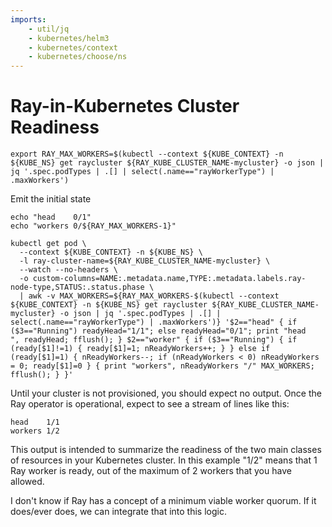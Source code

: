 ```yaml
---
imports:
    - util/jq
    - kubernetes/helm3
    - kubernetes/context
    - kubernetes/choose/ns
---
```


# Ray-in-Kubernetes Cluster Readiness

```shell
export RAY_MAX_WORKERS=$(kubectl --context ${KUBE_CONTEXT} -n ${KUBE_NS} get raycluster ${RAY_KUBE_CLUSTER_NAME-mycluster} -o json | jq '.spec.podTypes | .[] | select(.name=="rayWorkerType") | .maxWorkers')
```

Emit the initial state
```shell
echo "head    0/1"
echo "workers 0/${RAY_MAX_WORKERS-1}"
```

```shell
kubectl get pod \
  --context ${KUBE_CONTEXT} -n ${KUBE_NS} \
  -l ray-cluster-name=${RAY_KUBE_CLUSTER_NAME-mycluster} \
  --watch --no-headers \
  -o custom-columns=NAME:.metadata.name,TYPE:.metadata.labels.ray-node-type,STATUS:.status.phase \
  | awk -v MAX_WORKERS=${RAY_MAX_WORKERS-$(kubectl --context ${KUBE_CONTEXT} -n ${KUBE_NS} get raycluster ${RAY_KUBE_CLUSTER_NAME-mycluster} -o json | jq '.spec.podTypes | .[] | select(.name=="rayWorkerType") | .maxWorkers')} '$2=="head" { if ($3=="Running") readyHead="1/1"; else readyHead="0/1"; print "head   ", readyHead; fflush(); } $2=="worker" { if ($3=="Running") { if (ready[$1]!=1) { ready[$1]=1; nReadyWorkers++; } } else if (ready[$1]=1) { nReadyWorkers--; if (nReadyWorkers < 0) nReadyWorkers = 0; ready[$1]=0 } { print "workers", nReadyWorkers "/" MAX_WORKERS; fflush(); } }'
```

Until your cluster is not provisioned, you should expect no
output. Once the Ray operator is operational, expect to see a stream
of lines like this:

```
head    1/1
workers 1/2
```

This output is intended to summarize the readiness of the two main
classes of resources in your Kubernetes cluster. In this example "1/2"
means that 1 Ray worker is ready, out of the maximum of 2 workers that
you have allowed.

I don't know if Ray has a concept of a minimum viable worker
quorum. If it does/ever does, we can integrate that into this logic.
